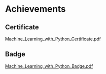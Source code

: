 

# Achievements
## Certificate
[Machine_Learning_with_Python_Certificate.pdf](https://prod-files-secure.s3.us-west-2.amazonaws.com/03e82b26-cccb-4906-bb56-adabcbdc0655/0f35a87e-0c16-48ac-af62-4e4cc34c6a19/Machine_Learning_with_Python_Certificate.pdf?X-Amz-Algorithm=AWS4-HMAC-SHA256&X-Amz-Content-Sha256=UNSIGNED-PAYLOAD&X-Amz-Credential=ASIAZI2LB466SM2R6GVB%2F20250207%2Fus-west-2%2Fs3%2Faws4_request&X-Amz-Date=20250207T201607Z&X-Amz-Expires=3600&X-Amz-Security-Token=IQoJb3JpZ2luX2VjEGQaCXVzLXdlc3QtMiJHMEUCIGOOdon6K5p0VQNuFD1zWTFB1zF%2FOhHel6gnq6%2F5sj1YAiEAzKOJtA9S99g5glkVhkKdnxY6B%2F4AvGz%2F95KXcVRyS0Yq%2FwMIfRAAGgw2Mzc0MjMxODM4MDUiDG8B2Z0t9vXww1goLSrcA1uMVfjgbpS%2Fn2A34JMfyErD7VQ077ZmF6DgrCevBcvd1HH6JDvmExSzG%2F6GV%2F2kWoTdcEkoZJ1jaLNQG6D%2B5C4eGbf%2BQHk92SUIEhJaDnc3vL2Ln3VOXMpE7fOSUiLvpWHdv62l8Cajnk467UWsh%2B5YnKcW8o7J6t1kJcImfCyZavnyFfBuCqvDRlPpjT%2FV9UlktIBBa54tiJMA0sZYhVt1B8HTDhQyuIkF%2FYcpGzjuM7voiChn7zhhPRBSWClubrC0YbQ2PvMsr9Mk0RA6YpZLJwItzhtydizsdalBCL493USC2jvCRdvgu5gdZm9xwo8U9QVnvKONHXx7GzXIKWe3df3k%2BrxoR5KV0AUVjIbY9NAqHUQ8aYHH8v%2FGX%2FL%2B2zShUhPk11ITB2Wm%2BROk7XVEHIgWtUdTsRHOjR6%2FNqRtkaWy6ClHZQFoYRX%2BPc04bQ6RGeKm4eCOtcuTS2U2tEmacXIXtxcgYxLKlY%2BKhoIVc0R1hiY0RUegsJZhDXPcpe2jUKxqO0SXYBExiqLJVs8t0ZlIfeg%2Fyx%2F4PcsplBSltDsUeQwpXrQbgyfyqIpR60wMFcOb8b9D3l5tSFBZBOycMbVG%2FFOusNkEyfXhpmG2NexGU6QXOh0xGxCvMJ%2FSmb0GOqUBrQ6pJwOA59HwYDMZw4FZSRCMrtyPaO%2FYeDbvLy7BByR%2B1kftyj2ukQZIrv%2B4N4uiyqOsAkr0kvEAqNzR40GcOstlxBZJ%2FrjYRdhf59ZzVbVUe6XUvxPEwpZpm%2B%2BJTzxZ5ExYLjT4YXfvLN4QqxGmjyQD8h9XY5FFTZr%2BgD%2BlNQHOo4u4lRIK8aNB1scQ4R%2FMNkJUY0ALYovz1CbMdt2Aa9sYBJJ5&X-Amz-Signature=08667c5f97792d2380aeff983d588ad1f0e506c76d35f4701fc1eadb59ea50e2&X-Amz-SignedHeaders=host&x-id=GetObject)
## Badge
[Machine_Learning_with_Python_Badge.pdf](https://prod-files-secure.s3.us-west-2.amazonaws.com/03e82b26-cccb-4906-bb56-adabcbdc0655/ff622a22-73d6-44e3-9c7b-e89a8e61b7aa/Machine_Learning_with_Python_Badge.pdf?X-Amz-Algorithm=AWS4-HMAC-SHA256&X-Amz-Content-Sha256=UNSIGNED-PAYLOAD&X-Amz-Credential=ASIAZI2LB466SM2R6GVB%2F20250207%2Fus-west-2%2Fs3%2Faws4_request&X-Amz-Date=20250207T201607Z&X-Amz-Expires=3600&X-Amz-Security-Token=IQoJb3JpZ2luX2VjEGQaCXVzLXdlc3QtMiJHMEUCIGOOdon6K5p0VQNuFD1zWTFB1zF%2FOhHel6gnq6%2F5sj1YAiEAzKOJtA9S99g5glkVhkKdnxY6B%2F4AvGz%2F95KXcVRyS0Yq%2FwMIfRAAGgw2Mzc0MjMxODM4MDUiDG8B2Z0t9vXww1goLSrcA1uMVfjgbpS%2Fn2A34JMfyErD7VQ077ZmF6DgrCevBcvd1HH6JDvmExSzG%2F6GV%2F2kWoTdcEkoZJ1jaLNQG6D%2B5C4eGbf%2BQHk92SUIEhJaDnc3vL2Ln3VOXMpE7fOSUiLvpWHdv62l8Cajnk467UWsh%2B5YnKcW8o7J6t1kJcImfCyZavnyFfBuCqvDRlPpjT%2FV9UlktIBBa54tiJMA0sZYhVt1B8HTDhQyuIkF%2FYcpGzjuM7voiChn7zhhPRBSWClubrC0YbQ2PvMsr9Mk0RA6YpZLJwItzhtydizsdalBCL493USC2jvCRdvgu5gdZm9xwo8U9QVnvKONHXx7GzXIKWe3df3k%2BrxoR5KV0AUVjIbY9NAqHUQ8aYHH8v%2FGX%2FL%2B2zShUhPk11ITB2Wm%2BROk7XVEHIgWtUdTsRHOjR6%2FNqRtkaWy6ClHZQFoYRX%2BPc04bQ6RGeKm4eCOtcuTS2U2tEmacXIXtxcgYxLKlY%2BKhoIVc0R1hiY0RUegsJZhDXPcpe2jUKxqO0SXYBExiqLJVs8t0ZlIfeg%2Fyx%2F4PcsplBSltDsUeQwpXrQbgyfyqIpR60wMFcOb8b9D3l5tSFBZBOycMbVG%2FFOusNkEyfXhpmG2NexGU6QXOh0xGxCvMJ%2FSmb0GOqUBrQ6pJwOA59HwYDMZw4FZSRCMrtyPaO%2FYeDbvLy7BByR%2B1kftyj2ukQZIrv%2B4N4uiyqOsAkr0kvEAqNzR40GcOstlxBZJ%2FrjYRdhf59ZzVbVUe6XUvxPEwpZpm%2B%2BJTzxZ5ExYLjT4YXfvLN4QqxGmjyQD8h9XY5FFTZr%2BgD%2BlNQHOo4u4lRIK8aNB1scQ4R%2FMNkJUY0ALYovz1CbMdt2Aa9sYBJJ5&X-Amz-Signature=5b2653f97800264ef58f2c16308726ce5b15bdc462752cb4e17df2c7aa98a8fd&X-Amz-SignedHeaders=host&x-id=GetObject)